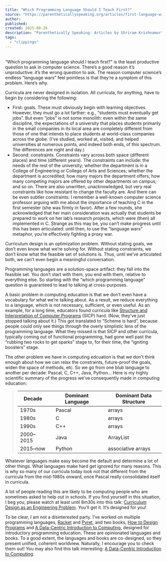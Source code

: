 ```yaml
---
title: "Which Programming Language Should I Teach First?"
source: "https://parentheticallyspeaking.org/articles/first-language-wrong-question/"
author:
published:
created: 2025-08-26
description: "Parenthetically Speaking: Articles by Shriram Krishnamurthi"
tags:
  - "clippings"
---
```

|  |
| --- |

“Which programming language should I teach first?" is the least productive question to ask in computer science. There’s a good reason it’s unproductive: it’s the wrong question to ask. The reason computer science’s endless “language wars” feel pointless is that they’re a symptom of this problem. Here’s why.

Curricula are never designed in isolation. All curricula, for anything, have to begin by considering the following:

- First: goals. These must obviously begin with learning objectives. However, they must go a lot farther: e.g., “students must eventually get jobs”. But even “jobs” is not some monolith: even within the same discipline, the expectations of a university that places students primarily in the small companies in its local area are completely different from those of one that intends to place students at world-class companies across the globe. (I’ve studied, worked at, visited, and helped universities at numerous points, and indeed both ends, of this spectrum. The differences are night and day.)
- Second: constraints. Constraints vary across both space (different places) and time (different years). The constraints can include: the needs of the rest of the university; whether the department is in a College of Engineering or College of Arts and Sciences; whether the department is accredited; how many majors the department offers; how many competing majors are offered by other departments on campus; and so on.
	There are also unwritten, unacknowledged, but very real constraints like how resistant to change the faculty are. And there can be even subtler constraints: I remember a well-known computer science professor arguing with me about the importance of teaching C in the first semester (she was firmly in favor). After a few rounds, she acknowledged that her main consideration was actually that students be prepared to work on her lab’s research projects, which were (then) all implemented in C. Strange as this may be, you can’t make progress until this has been articulated: until then, to use the “language wars” metaphor, you’re effectively fighting a proxy war.

Curriculum design is an optimization problem. Without stating goals, we don’t even know what we’re solving for. Without stating constraints, we don’t know what the feasible set of solutions is. Thus, until we’ve articulated both, we can’t even begin a meaningful conversation.

Programming languages are a solution-space artifact: they fall into the feasible set. You don’t start with them, you end with them, relative to everything else. So starting with the “which programming language” question is guaranteed to lead to talking at cross-purposes.

A basic problem in computing education is that we don’t even have a vocabulary for what we’re talking about. As a result, we reduce everything to a language, which is not necessary, sufficient, or even useful. As an example, for a long time, educators found curricula like [Structure and Interpretation of Computer Programs](https://en.wikipedia.org/wiki/Structure_and_Interpretation_of_Computer_Programs) (SICP) hard. (Now, they’ve just stopped talking about it.) This got translated to “Scheme is hard”, because people could only see things through the overly simplistic lens of the programming language. What they missed is that SICP and other curricula, typically coming out of functional programming, had gone well past the “rubbing two rocks to get sparks” stage to, for their time, the “igniting boosters” stage.

The other problem we have in computing edcuation is that we don’t think enough about how we can relax the constraints, future-proof the goals, widen the space of methods, etc. So we go from one blub language to another per decade: Pascal, C, C++, Java, Python… Here is my highly scientific summary of the progress we’ve consequently made in computing education:

> | Decade |  | Dominant Language |  | Dominant Data Structure |
> | --- | --- | --- | --- | --- |
> | 1970s |  | Pascal |  | arrays |
> | 1980s |  | C |  | arrays |
> | 1990s |  | C++ |  | arrays |
> | 2000–2015 |  | Java |  | ArrayList |
> | 2015–now |  | Python |  | associative arrays |

Whatever languages make easy become the default and determine a lot of other things. What languages make hard get ignored for many reasons. This is why so many of our curricula today look not that different from the curricula from the mid-1980s onward, once Pascal really consolidated itself in curricula.

A lot of people reading this are likely to be computing people who are sometimes asked to help out in schools. If you find yourself in this situation, I beg you, please watch at least until 8m30s into this talk: [Curriculum Design as an Engineering Problem](https://www.youtube.com/watch?v=5c0BvOlR5gs). You’ll get it. It’s designed for you!

To be clear, I am not a disinterested party. I’ve worked on multiple programming languages, [Racket](https://racket-lang.org/) and [Pyret](https://www.pyret.org/), and two books, [How to Design Programs](https://htdp.org/) and [A Data-Centric Introduction to Computing](https://dcic-world.org/), designed for introductory programming education. These are opinionated languages and books. To a good extent, the languages and books are co-designed, so they present unified, coherent worldview. Naturally, I encourage you to check them out! You may also find this talk interesting: [A Data-Centric Introduction to Computing](https://youtu.be/HwPM0xMdiNU?si=-yEIW6tFGEt3EjLX).
